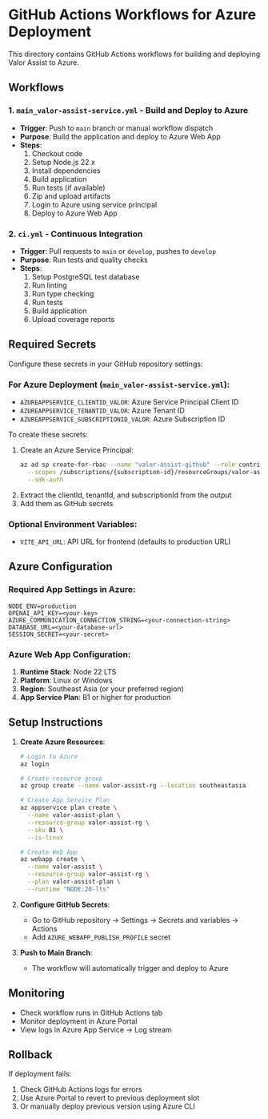 # GitHub Actions Workflows for Azure Deployment

This directory contains GitHub Actions workflows for building and deploying Valor Assist to Azure.

## Workflows

### 1. `main_valor-assist-service.yml` - Build and Deploy to Azure
- **Trigger**: Push to `main` branch or manual workflow dispatch
- **Purpose**: Build the application and deploy to Azure Web App
- **Steps**:
  1. Checkout code
  2. Setup Node.js 22.x
  3. Install dependencies
  4. Build application
  5. Run tests (if available)
  6. Zip and upload artifacts
  7. Login to Azure using service principal
  8. Deploy to Azure Web App

### 2. `ci.yml` - Continuous Integration
- **Trigger**: Pull requests to `main` or `develop`, pushes to `develop`
- **Purpose**: Run tests and quality checks
- **Steps**:
  1. Setup PostgreSQL test database
  2. Run linting
  3. Run type checking
  4. Run tests
  5. Build application
  6. Upload coverage reports

## Required Secrets

Configure these secrets in your GitHub repository settings:

### For Azure Deployment (`main_valor-assist-service.yml`):
- `AZUREAPPSERVICE_CLIENTID_VALOR`: Azure Service Principal Client ID
- `AZUREAPPSERVICE_TENANTID_VALOR`: Azure Tenant ID
- `AZUREAPPSERVICE_SUBSCRIPTIONID_VALOR`: Azure Subscription ID

To create these secrets:
1. Create an Azure Service Principal:
   ```bash
   az ad sp create-for-rbac --name "valor-assist-github" --role contributor \
     --scopes /subscriptions/{subscription-id}/resourceGroups/valor-assist-rg \
     --sdk-auth
   ```
2. Extract the clientId, tenantId, and subscriptionId from the output
3. Add them as GitHub secrets

### Optional Environment Variables:
- `VITE_API_URL`: API URL for frontend (defaults to production URL)

## Azure Configuration

### Required App Settings in Azure:
```
NODE_ENV=production
OPENAI_API_KEY=<your-key>
AZURE_COMMUNICATION_CONNECTION_STRING=<your-connection-string>
DATABASE_URL=<your-database-url>
SESSION_SECRET=<your-secret>
```

### Azure Web App Configuration:
1. **Runtime Stack**: Node 22 LTS
2. **Platform**: Linux or Windows
3. **Region**: Southeast Asia (or your preferred region)
4. **App Service Plan**: B1 or higher for production

## Setup Instructions

1. **Create Azure Resources**:
   ```bash
   # Login to Azure
   az login
   
   # Create resource group
   az group create --name valor-assist-rg --location southeastasia
   
   # Create App Service Plan
   az appservice plan create \
     --name valor-assist-plan \
     --resource-group valor-assist-rg \
     --sku B1 \
     --is-linux
   
   # Create Web App
   az webapp create \
     --name valor-assist \
     --resource-group valor-assist-rg \
     --plan valor-assist-plan \
     --runtime "NODE:20-lts"
   ```

2. **Configure GitHub Secrets**:
   - Go to GitHub repository → Settings → Secrets and variables → Actions
   - Add `AZURE_WEBAPP_PUBLISH_PROFILE` secret

3. **Push to Main Branch**:
   - The workflow will automatically trigger and deploy to Azure

## Monitoring

- Check workflow runs in GitHub Actions tab
- Monitor deployment in Azure Portal
- View logs in Azure App Service → Log stream

## Rollback

If deployment fails:
1. Check GitHub Actions logs for errors
2. Use Azure Portal to revert to previous deployment slot
3. Or manually deploy previous version using Azure CLI